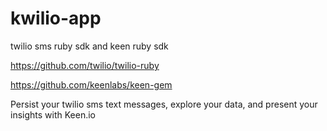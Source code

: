 # kwilio-app
twilio sms ruby sdk and keen ruby sdk

https://github.com/twilio/twilio-ruby

https://github.com/keenlabs/keen-gem

Persist your twilio sms text messages, explore your data, and present your insights with Keen.io
